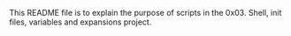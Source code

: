 This README file is to explain the purpose of scripts in the 0x03. Shell, init files, variables and expansions project.
